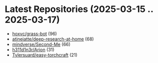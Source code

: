 # Latest Repositories (2025-03-15 .. 2025-03-17)

- [hoxvc/grass-bot](https://github.com/hoxvc/grass-bot) (96)
- [atineiatte/deep-research-at-home](https://github.com/atineiatte/deep-research-at-home) (68)
- [mindverse/Second-Me](https://github.com/mindverse/Second-Me) (66)
- [h311d1n3r/Arion](https://github.com/h311d1n3r/Arion) (31)
- [Tylersuard/easy-torchcraft](https://github.com/Tylersuard/easy-torchcraft) (21)
